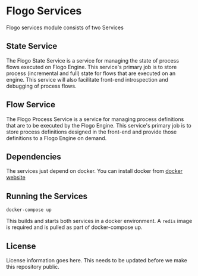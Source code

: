 # Flogo Services

Flogo services module consists of two Services

## State Service
The Flogo State Service is a service for managing the state of process flows executed on Flogo Engine. This service's primary job is to store process (incremental and full) state for flows that are executed on an engine. This service will also facilitate front-end introspection and debugging of process flows.

## Flow Service
The Flogo Process Service is a service for managing process definitions that are to be executed by the Flogo Engine. This service's primary job is to store process definitions designed in the front-end and provide those definitions to a Flogo Engine on demand.

## Dependencies

The services just depend on docker. You can install docker from [docker website](http://www.docker.com)

## Running the Services

`docker-compose up`

This builds and starts both services in a docker environment. A `redis` image is required and is pulled as part of docker-compose up.

## License
License information goes here. This needs to be updated before we make this repository public.
